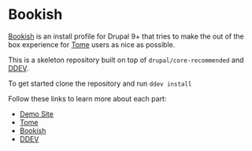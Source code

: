 # Bookish

[Bookish] is an install profile for Drupal 9+ that tries to make the out of the
box experience for [Tome] users as nice as possible.

This is a skeleton repository built on top of `drupal/core-recommended` and [DDEV].

To get started clone the repository and run `ddev install`

Follow these links to learn more about each part:

- [Demo Site]
- [Tome]
- [Bookish]
- [DDEV]

[Demo Site]: https://bookish-drupal.netlify.app/
[Tome]: https://tome.fyi/docs/
[Bookish]: https://github.com/drupal-tome/bookish
[DDEV]: https://ddev.readthedocs.io/en/stable/
